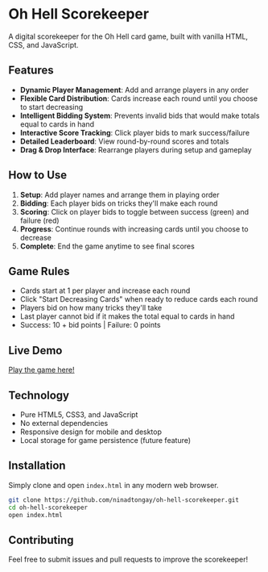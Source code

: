 # Oh Hell Scorekeeper

A digital scorekeeper for the Oh Hell card game, built with vanilla HTML, CSS, and JavaScript.

## Features

- **Dynamic Player Management**: Add and arrange players in any order
- **Flexible Card Distribution**: Cards increase each round until you choose to start decreasing
- **Intelligent Bidding System**: Prevents invalid bids that would make totals equal to cards in hand
- **Interactive Score Tracking**: Click player bids to mark success/failure
- **Detailed Leaderboard**: View round-by-round scores and totals
- **Drag & Drop Interface**: Rearrange players during setup and gameplay

## How to Use

1. **Setup**: Add player names and arrange them in playing order
2. **Bidding**: Each player bids on tricks they'll make each round
3. **Scoring**: Click on player bids to toggle between success (green) and failure (red)
4. **Progress**: Continue rounds with increasing cards until you choose to decrease
5. **Complete**: End the game anytime to see final scores

## Game Rules

- Cards start at 1 per player and increase each round
- Click "Start Decreasing Cards" when ready to reduce cards each round
- Players bid on how many tricks they'll take
- Last player cannot bid if it makes the total equal to cards in hand
- Success: 10 + bid points | Failure: 0 points

## Live Demo

[Play the game here!](https://your-netlify-url.netlify.app)

## Technology

- Pure HTML5, CSS3, and JavaScript
- No external dependencies
- Responsive design for mobile and desktop
- Local storage for game persistence (future feature)

## Installation

Simply clone and open `index.html` in any modern web browser.

```bash
git clone https://github.com/ninadtongay/oh-hell-scorekeeper.git
cd oh-hell-scorekeeper
open index.html
```

## Contributing

Feel free to submit issues and pull requests to improve the scorekeeper!